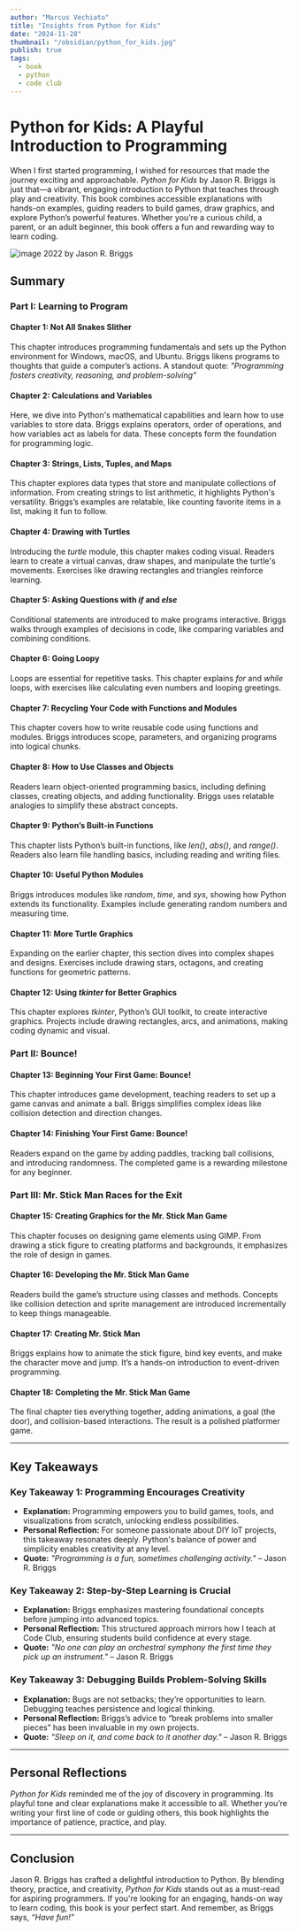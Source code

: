 ```yaml
---
author: "Marcus Vechiato"
title: "Insights from Python for Kids"
date: "2024-11-28"
thumbnail: "/obsidian/python_for_kids.jpg"
publish: true
tags:
  - book
  - python
  - code club
--- 
```


# **Python for Kids: A Playful Introduction to Programming**

When I first started programming, I wished for resources that made the journey exciting and approachable. _Python for Kids_ by Jason R. Briggs is just that—a vibrant, engaging introduction to Python that teaches through play and creativity. This book combines accessible explanations with hands-on examples, guiding readers to build games, draw graphics, and explore Python’s powerful features. Whether you’re a curious child, a parent, or an adult beginner, this book offers a fun and rewarding way to learn coding.

![image](/obsidian/python_for_kids.jpg)
2022 by Jason R. Briggs

## **Summary**

### **Part I: Learning to Program**

#### **Chapter 1: Not All Snakes Slither**

This chapter introduces programming fundamentals and sets up the Python environment for Windows, macOS, and Ubuntu. Briggs likens programs to thoughts that guide a computer’s actions. A standout quote: _"Programming fosters creativity, reasoning, and problem-solving"_ 

#### **Chapter 2: Calculations and Variables**

Here, we dive into Python's mathematical capabilities and learn how to use variables to store data. Briggs explains operators, order of operations, and how variables act as labels for data. These concepts form the foundation for programming logic.

#### **Chapter 3: Strings, Lists, Tuples, and Maps**

This chapter explores data types that store and manipulate collections of information. From creating strings to list arithmetic, it highlights Python's versatility. Briggs’s examples are relatable, like counting favorite items in a list, making it fun to follow.

#### **Chapter 4: Drawing with Turtles**

Introducing the _turtle_ module, this chapter makes coding visual. Readers learn to create a virtual canvas, draw shapes, and manipulate the turtle's movements. Exercises like drawing rectangles and triangles reinforce learning.

#### **Chapter 5: Asking Questions with _if_ and _else_**

Conditional statements are introduced to make programs interactive. Briggs walks through examples of decisions in code, like comparing variables and combining conditions.

#### **Chapter 6: Going Loopy**

Loops are essential for repetitive tasks. This chapter explains _for_ and _while_ loops, with exercises like calculating even numbers and looping greetings.

#### **Chapter 7: Recycling Your Code with Functions and Modules**

This chapter covers how to write reusable code using functions and modules. Briggs introduces scope, parameters, and organizing programs into logical chunks.

#### **Chapter 8: How to Use Classes and Objects**

Readers learn object-oriented programming basics, including defining classes, creating objects, and adding functionality. Briggs uses relatable analogies to simplify these abstract concepts.

#### **Chapter 9: Python’s Built-in Functions**

This chapter lists Python’s built-in functions, like _len()_, _abs()_, and _range()_. Readers also learn file handling basics, including reading and writing files.

#### **Chapter 10: Useful Python Modules**

Briggs introduces modules like _random_, _time_, and _sys_, showing how Python extends its functionality. Examples include generating random numbers and measuring time.

#### **Chapter 11: More Turtle Graphics**

Expanding on the earlier chapter, this section dives into complex shapes and designs. Exercises include drawing stars, octagons, and creating functions for geometric patterns.

#### **Chapter 12: Using _tkinter_ for Better Graphics**

This chapter explores _tkinter_, Python’s GUI toolkit, to create interactive graphics. Projects include drawing rectangles, arcs, and animations, making coding dynamic and visual.

### **Part II: Bounce!**

#### **Chapter 13: Beginning Your First Game: Bounce!**

This chapter introduces game development, teaching readers to set up a game canvas and animate a ball. Briggs simplifies complex ideas like collision detection and direction changes.

#### **Chapter 14: Finishing Your First Game: Bounce!**

Readers expand on the game by adding paddles, tracking ball collisions, and introducing randomness. The completed game is a rewarding milestone for any beginner.

### **Part III: Mr. Stick Man Races for the Exit**

#### **Chapter 15: Creating Graphics for the Mr. Stick Man Game**

This chapter focuses on designing game elements using GIMP. From drawing a stick figure to creating platforms and backgrounds, it emphasizes the role of design in games.

#### **Chapter 16: Developing the Mr. Stick Man Game**

Readers build the game’s structure using classes and methods. Concepts like collision detection and sprite management are introduced incrementally to keep things manageable.

#### **Chapter 17: Creating Mr. Stick Man**

Briggs explains how to animate the stick figure, bind key events, and make the character move and jump. It’s a hands-on introduction to event-driven programming.

#### **Chapter 18: Completing the Mr. Stick Man Game**

The final chapter ties everything together, adding animations, a goal (the door), and collision-based interactions. The result is a polished platformer game.

---

## **Key Takeaways**

### **Key Takeaway 1: Programming Encourages Creativity**

- **Explanation:** Programming empowers you to build games, tools, and visualizations from scratch, unlocking endless possibilities.
- **Personal Reflection:** For someone passionate about DIY IoT projects, this takeaway resonates deeply. Python's balance of power and simplicity enables creativity at any level.
- **Quote:** _"Programming is a fun, sometimes challenging activity."_ – Jason R. Briggs

### **Key Takeaway 2: Step-by-Step Learning is Crucial**

- **Explanation:** Briggs emphasizes mastering foundational concepts before jumping into advanced topics.
- **Personal Reflection:** This structured approach mirrors how I teach at Code Club, ensuring students build confidence at every stage.
- **Quote:** _"No one can play an orchestral symphony the first time they pick up an instrument."_ – Jason R. Briggs

### **Key Takeaway 3: Debugging Builds Problem-Solving Skills**

- **Explanation:** Bugs are not setbacks; they’re opportunities to learn. Debugging teaches persistence and logical thinking.
- **Personal Reflection:** Briggs’s advice to “break problems into smaller pieces” has been invaluable in my own projects.
- **Quote:** _"Sleep on it, and come back to it another day."_ – Jason R. Briggs

---

## **Personal Reflections**

_Python for Kids_ reminded me of the joy of discovery in programming. Its playful tone and clear explanations make it accessible to all. Whether you’re writing your first line of code or guiding others, this book highlights the importance of patience, practice, and play.

---

## **Conclusion**

Jason R. Briggs has crafted a delightful introduction to Python. By blending theory, practice, and creativity, _Python for Kids_ stands out as a must-read for aspiring programmers. If you're looking for an engaging, hands-on way to learn coding, this book is your perfect start. And remember, as Briggs says, _“Have fun!”_
